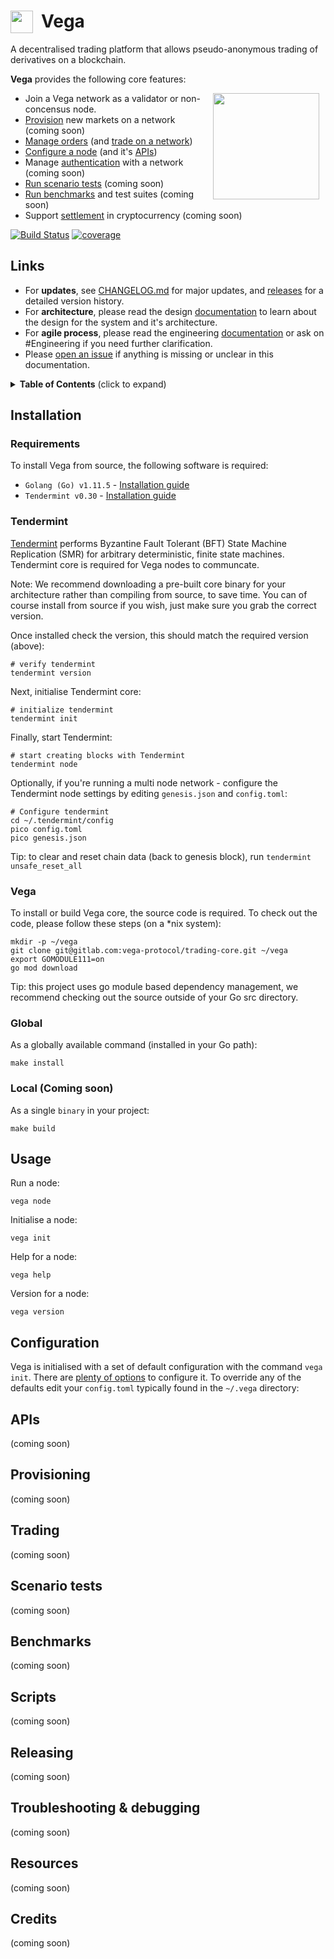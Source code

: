 # Vega <img align="left" src="https://vegaprotocol.io/apple-touch-icon-72x72.png" height="36" style="padding: 0 10px 0 0;"> 

A decentralised trading platform that allows pseudo-anonymous trading of derivatives on a blockchain.

**Vega** provides the following core features:

<img align="right" src="https://vegaprotocol.io/img/concept_header.svg" height="170" style="padding: 0 10px 0 0;">

- Join a Vega network as a validator or non-concensus node. 
- [Provision](#provisioning) new markets on a network (coming soon)
- [Manage orders](#orders) (and [trade on a network](#trading))
- [Configure a node](#configuration) (and it's [APIs](#apis))
- Manage [authentication](#auth) with a network (coming soon) 
- [Run scenario tests](#scenario-tests) (coming soon)
- [Run benchmarks](#benchmarks) and test suites (coming soon)
- Support [settlement](#settlement) in cryptocurrency (coming soon) 

[![Build Status](https://gitlab.com/vegaprotocol/trading-core/badges/master/pipeline.svgmaster)](https://gitlab.com/vegaprotocol/trading-core)
[![coverage](https://gitlab.com/gitlab-org/gitlab-ce/badges/master/coverage.svg)](https://gitlab.com/vega-protocol/trading-core/commits/master)

## Links

- For **updates**, see [CHANGELOG.md](CHANGELOG.md) for major updates, and
  [releases](https://gitlab.com/vega-protocol/trading-core/wikis/Release-notes-(trading-core)) for a detailed version history.
- For **architecture**, please read the design [documentation](ARCHITECTURE.md) to learn about the design for the system and it's architecture.
- For **agile process**, please read the engineering [documentation](AGILE.md) or ask on #Engineering if you need further clarification.
- Please [open an issue](https://gitlab.com/vegaprotocol/trading-core/issues/new) if anything is missing or unclear in this documentation.


<details>
  <summary><strong>Table of Contents</strong> (click to expand)</summary>

<!-- toc -->

- [Installation](#installation)
- [Usage](#usage)
- [Configuration](#configuration)
- [APIs](#apis)
- [Provisioning](#provisioning)
- [Trading](#trading)
- [Scenario tests](#scenario-tests)
- [Benchmarks](#benchmarks)
- [Scripts](#scripts)
- [Releasing](#releasing)
- [Troubleshooting & debugging](#troubleshooting--debugging)
- [Resources](#resources)
- [Credits](#credits)

<!-- tocstop -->

</details>

## Installation

### Requirements


To install Vega from source, the following software is required:

* `Golang (Go) v1.11.5` - [Installation guide](https://golang.org/doc/install)
* `Tendermint v0.30` - [Installation guide](https://tendermint.com/docs/introduction/install.html)

### Tendermint ###

[Tendermint](https://tendermint.com/docs/introduction/what-is-tendermint.html) performs Byzantine Fault Tolerant (BFT) State Machine Replication (SMR) for arbitrary deterministic, finite state machines. Tendermint core is required for Vega nodes to communcate.

Note: We recommend downloading a pre-built core binary for your architecture rather than compiling from source, to save time. You can of course install from source if you wish, just make sure you grab the correct version.

Once installed check the version, this should match the required version (above):

```
# verify tendermint
tendermint version
```

Next, initialise Tendermint core:

```
# initialize tendermint
tendermint init
```
Finally, start Tendermint:

```
# start creating blocks with Tendermint
tendermint node
```

Optionally, if you're running a multi node network - configure the Tendermint node settings by editing `genesis.json` and `config.toml`:

```
# Configure tendermint
cd ~/.tendermint/config
pico config.toml 
pico genesis.json
```

Tip: to clear and reset chain data (back to genesis block), run `tendermint unsafe_reset_all`

### Vega

To install or build Vega core, the source code is required. To check out the code, please follow these steps (on a *nix system):

```
mkdir -p ~/vega
git clone git@gitlab.com:vega-protocol/trading-core.git ~/vega
export GOMODULE111=on
go mod download
```

Tip: this project uses go module based dependency management, we recommend checking out the source outside of your Go src directory.


### Global

As a globally available command (installed in your Go path):

```
make install
```

### Local (Coming soon)

As a single `binary` in your project:

```
make build
```

## Usage


Run a node:

```
vega node
```

Initialise a node:

```
vega init
```

Help for a node:

```
vega help
```

Version for a node:

```
vega version
```

## Configuration

Vega is initialised with a set of default configuration with the command `vega init`. There are [plenty of options](/config.toml) to configure it. To override any of the defaults edit your `config.toml` typically found in the `~/.vega` directory:

## APIs

(coming soon)

## Provisioning

(coming soon)

## Trading

(coming soon)

## Scenario tests

(coming soon)

## Benchmarks

(coming soon)

## Scripts

(coming soon)

## Releasing

(coming soon)

## Troubleshooting & debugging

(coming soon)

## Resources

(coming soon)

## Credits

(coming soon)
